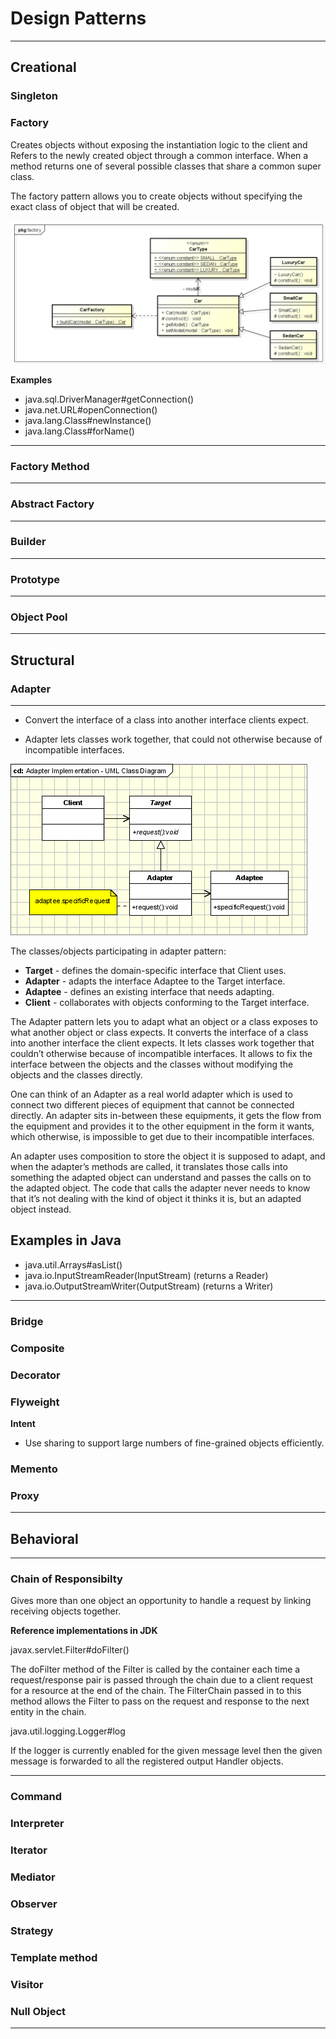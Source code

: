 # Design Patterns
---

## Creational

### Singleton

### Factory

Creates objects without exposing the instantiation logic to the client and Refers to the newly created object through a common interface. When a method returns one of several possible classes that share a common super class.

The factory pattern allows you to create objects without specifying the exact class of object that will be created.

![factory](./_image/class_diagram_of_factory_pattern_in_java1.png)

**Examples**

- java.sql.DriverManager#getConnection()
- java.net.URL#openConnection()
- java.lang.Class#newInstance()
- java.lang.Class#forName()

---

### Factory Method

---
### Abstract Factory

---
### Builder

---
### Prototype

---
### Object Pool


---

## Structural 

### Adapter
---

- Convert the interface of a class into another interface clients expect.

- Adapter lets classes work together, that could not otherwise because of incompatible interfaces.

![adapter-pattern.png](./_image/adapter-pattern.png)

The classes/objects participating in adapter pattern:
- **Target** - defines the domain-specific interface that Client uses.
- **Adapter** - adapts the interface Adaptee to the Target interface.
- **Adaptee** - defines an existing interface that needs adapting.
- **Client** - collaborates with objects conforming to the Target interface.

The Adapter pattern lets you to adapt what an object or a class exposes to what another object or class expects. It converts the interface of a class into another interface the client expects. It lets classes work together that couldn’t otherwise because of incompatible interfaces. It allows to fix the interface between the objects and the classes without modifying the objects and the classes directly.

One can think of an Adapter as a real world adapter which is used to connect two different pieces of equipment that cannot be connected directly. An adapter sits in-between these equipments, it gets the flow from the equipment and provides it to the other equipment in the form it wants, which otherwise, is impossible to get due to their incompatible interfaces.

An adapter uses composition to store the object it is supposed to adapt, and when the adapter’s methods are called, it translates those calls into something the adapted object can understand and passes the calls on to the adapted object. The code that calls the adapter never needs to know that it’s not dealing with the kind of object it thinks it is, but an adapted object instead.


## Examples in Java

- java.util.Arrays#asList()
- java.io.InputStreamReader(InputStream) (returns a Reader)
- java.io.OutputStreamWriter(OutputStream) (returns a Writer)

---

### Bridge

### Composite

### Decorator

### Flyweight

**Intent**

- Use sharing to support large numbers of fine-grained objects efficiently.


### Memento

### Proxy


---

## Behavioral
---

### Chain of Responsibilty

Gives more than one object an opportunity to handle a request by linking receiving objects together.

**Reference implementations in JDK**

javax.servlet.Filter#doFilter()

The doFilter method of the Filter is called by the container each time a request/response pair is passed through the chain due to a client request for a resource at the end of the chain. The FilterChain passed in to this method allows the Filter to pass on the request and response to the next entity in the chain.

java.util.logging.Logger#log

If the logger is currently enabled for the given message level then the given message is forwarded to all the registered output Handler objects.

---
### Command

### Interpreter

### Iterator

### Mediator

### Observer

### Strategy

### Template method

### Visitor

### Null Object

---
